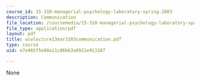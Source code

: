 ```yaml
---
course_id: 15-310-managerial-psychology-laboratory-spring-2003
description: Communication
file_location: /coursemedia/15-310-managerial-psychology-laboratory-spring-2003/e7e465f5e08a11c86b63a8921e913107_ocwlecture13mar3103communication.pdf
file_type: application/pdf
layout: pdf
title: ocwlecture13mar3103communication.pdf
type: course
uid: e7e465f5e08a11c86b63a8921e913107

---
```

None